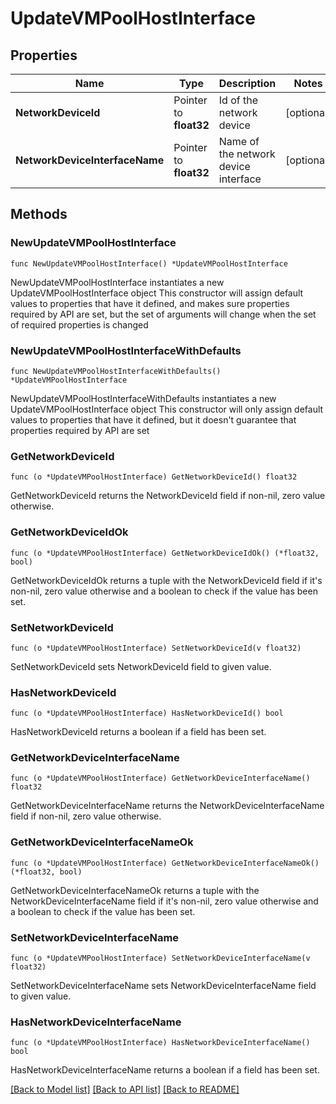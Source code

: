 # UpdateVMPoolHostInterface

## Properties

Name | Type | Description | Notes
------------ | ------------- | ------------- | -------------
**NetworkDeviceId** | Pointer to **float32** | Id of the network device | [optional] 
**NetworkDeviceInterfaceName** | Pointer to **float32** | Name of the network device interface | [optional] 

## Methods

### NewUpdateVMPoolHostInterface

`func NewUpdateVMPoolHostInterface() *UpdateVMPoolHostInterface`

NewUpdateVMPoolHostInterface instantiates a new UpdateVMPoolHostInterface object
This constructor will assign default values to properties that have it defined,
and makes sure properties required by API are set, but the set of arguments
will change when the set of required properties is changed

### NewUpdateVMPoolHostInterfaceWithDefaults

`func NewUpdateVMPoolHostInterfaceWithDefaults() *UpdateVMPoolHostInterface`

NewUpdateVMPoolHostInterfaceWithDefaults instantiates a new UpdateVMPoolHostInterface object
This constructor will only assign default values to properties that have it defined,
but it doesn't guarantee that properties required by API are set

### GetNetworkDeviceId

`func (o *UpdateVMPoolHostInterface) GetNetworkDeviceId() float32`

GetNetworkDeviceId returns the NetworkDeviceId field if non-nil, zero value otherwise.

### GetNetworkDeviceIdOk

`func (o *UpdateVMPoolHostInterface) GetNetworkDeviceIdOk() (*float32, bool)`

GetNetworkDeviceIdOk returns a tuple with the NetworkDeviceId field if it's non-nil, zero value otherwise
and a boolean to check if the value has been set.

### SetNetworkDeviceId

`func (o *UpdateVMPoolHostInterface) SetNetworkDeviceId(v float32)`

SetNetworkDeviceId sets NetworkDeviceId field to given value.

### HasNetworkDeviceId

`func (o *UpdateVMPoolHostInterface) HasNetworkDeviceId() bool`

HasNetworkDeviceId returns a boolean if a field has been set.

### GetNetworkDeviceInterfaceName

`func (o *UpdateVMPoolHostInterface) GetNetworkDeviceInterfaceName() float32`

GetNetworkDeviceInterfaceName returns the NetworkDeviceInterfaceName field if non-nil, zero value otherwise.

### GetNetworkDeviceInterfaceNameOk

`func (o *UpdateVMPoolHostInterface) GetNetworkDeviceInterfaceNameOk() (*float32, bool)`

GetNetworkDeviceInterfaceNameOk returns a tuple with the NetworkDeviceInterfaceName field if it's non-nil, zero value otherwise
and a boolean to check if the value has been set.

### SetNetworkDeviceInterfaceName

`func (o *UpdateVMPoolHostInterface) SetNetworkDeviceInterfaceName(v float32)`

SetNetworkDeviceInterfaceName sets NetworkDeviceInterfaceName field to given value.

### HasNetworkDeviceInterfaceName

`func (o *UpdateVMPoolHostInterface) HasNetworkDeviceInterfaceName() bool`

HasNetworkDeviceInterfaceName returns a boolean if a field has been set.


[[Back to Model list]](../README.md#documentation-for-models) [[Back to API list]](../README.md#documentation-for-api-endpoints) [[Back to README]](../README.md)


